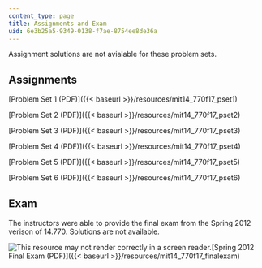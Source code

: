 ```yaml
---
content_type: page
title: Assignments and Exam
uid: 6e3b25a5-9349-0138-f7ae-8754ee8de36a
---
```


Assignment solutions are not avialable for these problem sets. 

Assignments
-----------

[Problem Set 1 (PDF)]({{< baseurl >}}/resources/mit14_770f17_pset1)

[Problem Set 2 (PDF)]({{< baseurl >}}/resources/mit14_770f17_pset2)

[Problem Set 3 (PDF)]({{< baseurl >}}/resources/mit14_770f17_pset3)

[Problem Set 4 (PDF)]({{< baseurl >}}/resources/mit14_770f17_pset4)

[Problem Set 5 (PDF)]({{< baseurl >}}/resources/mit14_770f17_pset5)

[Problem Set 6 (PDF)]({{< baseurl >}}/resources/mit14_770f17_pset6)

Exam
----

The instructors were able to provide the final exam from the Spring 2012 verison of 14.770. Solutions are not available. 

![This resource may not render correctly in a screen reader.](/images/inacessible.gif)[Spring 2012 Final Exam (PDF)]({{< baseurl >}}/resources/mit14_770f17_finalexam)